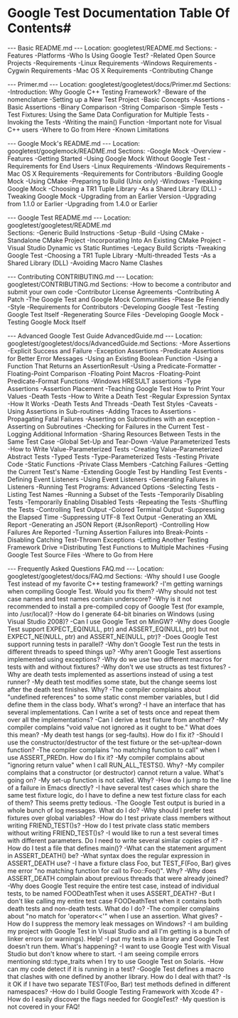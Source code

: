 
# Google Test Documentation Table Of Contents#

--- Basic README.md ---
Location: googletest/README.md
Sections: -Features
          -Platforms
          -Who Is Using Google Test?
          -Related Open Source Projects
          -Requirements
            -Linux Requirements
            -Windows Requirements
            -Cygwin Requirements
            -Mac OS X Requirements
          -Contributing Change


--- Primer.md ---
Location: googletest/googletest/docs/Primer.md
Sections: -Introduction: Why Google C++ Testing Framework?
          -Beware of the nomenclature
          -Setting up a New Test Project
          -Basic Concepts
          -Assertions
          -Basic Assertions
          -Binary Comparison
          -String Comparison
          -Simple Tests
          -Test Fixtures: Using the Same Data Configuration for Multiple Tests
          -Invoking the Tests
          -Writing the main() Function
          -Important note for Visual C++ users
          -Where to Go from Here
          -Known Limitations


--- Google Mock's README.md ---
Location: googletest/googlemock/README.md
Sections: -Google Mock
            -Overview
            -Features
          -Getting Started
            -Using Google Mock Without Google Test
            -Requirements for End Users
              -Linux Requirements
              -Windows Requirements
              -Mac OS X Requirements
            -Requirements for Contributors
            -Building Google Mock
              -Using CMake
              -Preparing to Build (Unix only)
            -Windows
            -Tweaking Google Mock
            -Choosing a TR1 Tuple Library
            -As a Shared Library (DLL)
            -Tweaking Google Mock
            -Upgrading from an Earlier Version
              -Upgrading from 1.1.0 or Earlier
              -Upgrading from 1.4.0 or Earlier


--- Google Test README.md ---
Location: googletest/googletest/README.md            
Sections: -Generic Build Instructions
            -Setup
            -Build
          -Using CMake
            -Standalone CMake Project
            -Incorporating Into An Existing CMake Project
            -Visual Studio Dynamic vs Static Runtimes
          -Legacy Build Scripts
          -Tweaking Google Test
          -Choosing a TR1 Tuple Library
          -Multi-threaded Tests
          -As a Shared Library (DLL)
          -Avoiding Macro Name Clashes


--- Contributing CONTRIBUTING.md ---
Location: googletest/CONTRIBUTING.md
Sections: -How to become a contributor and submit your own code
            -Contributor License Agreements
            -Contributing A Patch
            -The Google Test and Google Mock Communities
              -Please Be Friendly
            -Style
            -Requirements for Contributors
            -Developing Google Test
              -Testing Google Test Itself
              -Regenerating Source Files
            -Developing Google Mock
              -Testing Google Mock Itself


--- Advanced Google Test Guide AdvancedGuide.md ---
Location: googletest/googletest/docs/AdvancedGuide.md
Sections: -More Assertions
            -Explicit Success and Failure
            -Exception Assertions
            -Predicate Assertions for Better Error Messages
              -Using an Existing Boolean Function
              -Using a Function That Returns an AssertionResult
              -Using a Predicate-Formatter
            -Floating-Point Comparison
              -Floating Point Macros
              -Floating-Point Predicate-Format Functions
            -Windows HRESULT assertions
            -Type Assertions
            -Assertion Placement
          -Teaching Google Test How to Print Your Values
          -Death Tests
            -How to Write a Death Test
            -Regular Expression Syntax
            -How It Works
            -Death Tests And Threads
            -Death Test Styles
            -Caveats
          -Using Assertions in Sub-routines
            -Adding Traces to Assertions
            -Propagating Fatal Failures
              -Asserting on Subroutines with an exception
              -Asserting on Subroutines
              -Checking for Failures in the Current Test
          -Logging Additional Information
          -Sharing Resources Between Tests in the Same Test Case
          -Global Set-Up and Tear-Down
          -Value Parameterized Tests
            -How to Write Value-Parameterized Tests
            -Creating Value-Parameterized Abstract Tests
          -Typed Tests
          -Type-Parameterized Tests
          -Testing Private Code
            -Static Functions
            -Private Class Members
          -Catching Failures
          -Getting the Current Test's Name
          -Extending Google Test by Handling Test Events
            -Defining Event Listeners
            -Using Event Listeners
            -Generating Failures in Listeners
          -Running Test Programs: Advanced Options
            -Selecting Tests
              -Listing Test Names
              -Running a Subset of the Tests
              -Temporarily Disabling Tests
              -Temporarily Enabling Disabled Tests
            -Repeating the Tests
            -Shuffling the Tests
            -Controlling Test Output
              -Colored Terminal Output
              -Suppressing the Elapsed Time
              -Suppressing UTF-8 Text Output
              -Generating an XML Report
              -Generating an JSON Report {#JsonReport}
            -Controlling How Failures Are Reported
              -Turning Assertion Failures into Break-Points
              -Disabling Catching Test-Thrown Exceptions
              -Letting Another Testing Framework Drive
            =Distributing Test Functions to Multiple Machines
          -Fusing Google Test Source Files
          -Where to Go from Here


--- Frequently Asked Questions FAQ.md ---
Location: googletest/googletest/docs/FAQ.md
Sections: -Why should I use Google Test instead of my favorite C++ testing framework?
          -I'm getting warnings when compiling Google Test. Would you fix them?
          -Why should not test case names and test names contain underscore?
          -Why is it not recommended to install a pre-compiled copy of Google Test (for example, into /usr/local)?
          -How do I generate 64-bit binaries on Windows (using Visual Studio 2008)?
          -Can I use Google Test on MinGW?
          -Why does Google Test support EXPECT_EQ(NULL, ptr) and ASSERT_EQ(NULL, ptr) but not EXPECT_NE(NULL, ptr) and ASSERT_NE(NULL, ptr)?
          -Does Google Test support running tests in parallel?
          -Why don't Google Test run the tests in different threads to speed things up?
          -Why aren't Google Test assertions implemented using exceptions?
          -Why do we use two different macros for tests with and without fixtures?
          -Why don't we use structs as test fixtures?
          -Why are death tests implemented as assertions instead of using a test runner?
          -My death test modifies some state, but the change seems lost after the death test finishes. Why?
          -The compiler complains about "undefined references" to some static const member variables, but I did define them in the class body. What's wrong?
          -I have an interface that has several implementations. Can I write a set of tests once and repeat them over all the implementations?
          -Can I derive a test fixture from another?
          -My compiler complains "void value not ignored as it ought to be." What does this mean?
          -My death test hangs (or seg-faults). How do I fix it?
          -Should I use the constructor/destructor of the test fixture or the set-up/tear-down function?
          -The compiler complains "no matching function to call" when I use ASSERT_PREDn. How do I fix it?
          -My compiler complains about "ignoring return value" when I call RUN_ALL_TESTS(). Why?
          -My compiler complains that a constructor (or destructor) cannot return a value. What's going on?
          -My set-up function is not called. Why?
          -How do I jump to the line of a failure in Emacs directly?
          -I have several test cases which share the same test fixture logic, do I have to define a new test fixture class for each of them? This seems pretty tedious.
          -The Google Test output is buried in a whole bunch of log messages. What do I do?
          -Why should I prefer test fixtures over global variables?
          -How do I test private class members without writing FRIEND_TEST()s?
          -How do I test private class static members without writing FRIEND_TEST()s?
          -I would like to run a test several times with different parameters. Do I need to write several similar copies of it?
          -How do I test a file that defines main()?
          -What can the statement argument in ASSERT_DEATH() be?
          -What syntax does the regular expression in ASSERT_DEATH use?
          -I have a fixture class Foo, but TEST_F(Foo, Bar) gives me error "no matching function for call to Foo::Foo()". Why?
          -Why does ASSERT_DEATH complain about previous threads that were already joined?
          -Why does Google Test require the entire test case, instead of individual tests, to be named FOODeathTest when it uses ASSERT_DEATH?
          -But I don't like calling my entire test case FOODeathTest when it contains both death tests and non-death tests. What do I do?
          -The compiler complains about "no match for 'operator<<'" when I use an assertion. What gives?
          -How do I suppress the memory leak messages on Windows?
          -I am building my project with Google Test in Visual Studio and all I'm getting is a bunch of linker errors (or warnings). Help!
          -I put my tests in a library and Google Test doesn't run them. What's happening?
          -I want to use Google Test with Visual Studio but don't know where to start.
          -I am seeing compile errors mentioning std::type_traits when I try to use Google Test on Solaris.
          -How can my code detect if it is running in a test?
          -Google Test defines a macro that clashes with one defined by another library. How do I deal with that?
          -Is it OK if I have two separate TEST(Foo, Bar) test methods defined in different namespaces?
          -How do I build Google Testing Framework with Xcode 4?
          -How do I easily discover the flags needed for GoogleTest?
          -My question is not covered in your FAQ!
          
